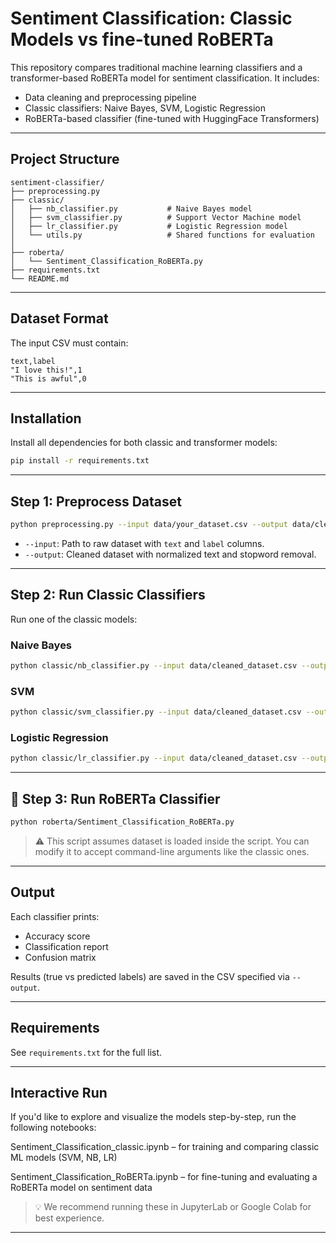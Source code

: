 
# Sentiment Classification: Classic Models vs fine-tuned RoBERTa

This repository compares traditional machine learning classifiers and a transformer-based RoBERTa model for sentiment classification. It includes:

- Data cleaning and preprocessing pipeline
- Classic classifiers: Naive Bayes, SVM, Logistic Regression
- RoBERTa-based classifier (fine-tuned with HuggingFace Transformers)

---

## Project Structure

```
sentiment-classifier/
├── preprocessing.py 
├── classic/
│   ├── nb_classifier.py           # Naive Bayes model
│   ├── svm_classifier.py          # Support Vector Machine model
│   ├── lr_classifier.py           # Logistic Regression model
│   └── utils.py                   # Shared functions for evaluation
│
├── roberta/
│   └── Sentiment_Classification_RoBERTa.py
├── requirements.txt
└── README.md
```

---

## Dataset Format

The input CSV must contain:

```csv
text,label
"I love this!",1
"This is awful",0
```

---

## Installation

Install all dependencies for both classic and transformer models:

```bash
pip install -r requirements.txt
```

---

## Step 1: Preprocess Dataset

```bash
python preprocessing.py --input data/your_dataset.csv --output data/cleaned_dataset.csv
```

- `--input`: Path to raw dataset with `text` and `label` columns.
- `--output`: Cleaned dataset with normalized text and stopword removal.

---

## Step 2: Run Classic Classifiers

Run one of the classic models:

### Naive Bayes

```bash
python classic/nb_classifier.py --input data/cleaned_dataset.csv --output nb_results.csv
```

### SVM

```bash
python classic/svm_classifier.py --input data/cleaned_dataset.csv --output svm_results.csv
```

### Logistic Regression

```bash
python classic/lr_classifier.py --input data/cleaned_dataset.csv --output lr_results.csv
```

---

## 🤖 Step 3: Run RoBERTa Classifier

```bash
python roberta/Sentiment_Classification_RoBERTa.py
```

> ⚠️ This script assumes dataset is loaded inside the script. You can modify it to accept command-line arguments like the classic ones.

---

## Output

Each classifier prints:

- Accuracy score
- Classification report
- Confusion matrix

Results (true vs predicted labels) are saved in the CSV specified via `--output`.

---

## Requirements

See `requirements.txt` for the full list.

---

## Interactive Run
If you'd like to explore and visualize the models step-by-step, run the following notebooks:

Sentiment_Classification_classic.ipynb – for training and comparing classic ML models (SVM, NB, LR)

Sentiment_Classification_RoBERTa.ipynb – for fine-tuning and evaluating a RoBERTa model on sentiment data

>💡 We recommend running these in JupyterLab or Google Colab for best experience.

---
